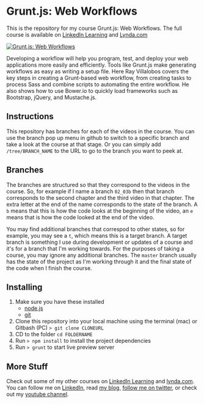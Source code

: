 # Grunt.js: Web Workflows
This is the repository for my course Grunt.js: Web Workflows. The full course is available on [LinkedIn Learning](https://www.linkedin.com/learning/grunt-js-web-workflows?trk=insiders_6787408_learning) and [Lynda.com](https://www.lynda.com/Grunt-js-tutorials/Web-Workflows-Grunt-js/368921-2.html)

[![Grunt.js: Web Workflows](https://media-exp2.licdn.com/media-proxy/ext?w=1200&h=675&f=n&hash=6HrddnpdvB34YxBri%2Bkvehljlpk%3D&ora=1%2CaFBCTXdkRmpGL2lvQUFBPQ%2CxAVta5g-0R6plxVUzgUv5K_PrkC9q0RIUJDPBy-iXS2j-NSfY3HhcMXeZLSioVoWfikDmAw2fumqRDLmFo69LcLmY4Yx3A)](https://www.linkedin.com/learning/grunt-js-web-workflows?trk=insiders_6787408_learning)

Developing a workflow will help you program, test, and deploy your web applications more easily and efficiently. Tools like Grunt.js make generating workflows as easy as writing a setup file. Here Ray Villalobos covers the key steps in creating a Grunt-based web workflow, from creating tasks to process Sass and combine scripts to automating the entire workflow. He also shows how to use Bower.io to quickly load frameworks such as Bootstrap, jQuery, and Mustache.js.

## Instructions
This repository has branches for each of the videos in the course. You can use the branch pop up menu in github to switch to a specific branch and take a look at the course at that stage. Or you can simply add `/tree/BRANCH_NAME` to the URL to go to the branch you want to peek at. 

## Branches
The branches are structured so that they correspond to the videos in the course. So, for example if I name a branch `02_03b` then that branch corresponds to the second chapter and the third video in that chapter. The extra letter at the end of the name corresponds to the state of the branch. A `b` means that this is how the code looks at the beginning of the video, an `e` means that is how the code looked at the end of the video.

You may find additional branches that correspod to other states, so for example, you may see a `t`, which means this is a target branch. A target branch is something I use during development or updates of a course and it's for a branch that I'm working towards. For the purposes of taking a course, you may ignore any additional branches. The `master` branch usually has the state of the project as I'm working through it and the final state of the code when I finish the course. 

## Installing
1. Make sure you have these installed
	- [node.js](http://nodejs.org/)
	- [git](http://git-scm.com/)
2. Clone this repository into your local machine using the terminal (mac) or Gitbash (PC) `> git clone CLONEURL`
3. CD to the folder `cd FOLDERNAME`
4. Run `> npm install` to install the project dependencies
5. Run `> grunt` to start live preview server

## More Stuff
Check out some of my other courses on [LinkedIn Learning](https://www.linkedin.com/learning/instructors/ray-villalobos?trk=insiders_6787408_learning) and [lynda.com](http://lynda.com/rayvillalobos). You can follow me on [LinkedIn](https://www.linkedin.com/in/planetoftheweb/), read [my blog](http://raybo.org), [follow me on twitter](http://twitter.com/planetoftheweb), or check out my [youtube channel](http://youtube.com/planetoftheweb).
